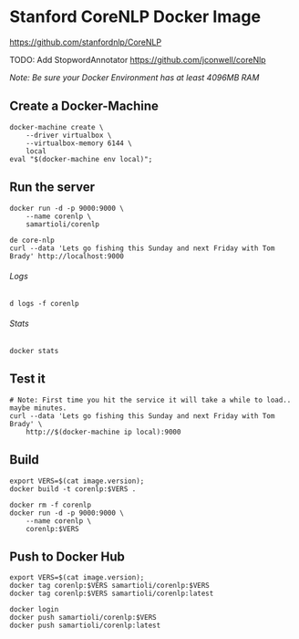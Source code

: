 # Stanford CoreNLP Docker Image

<https://github.com/stanfordnlp/CoreNLP>

TODO: Add StopwordAnnotator <https://github.com/jconwell/coreNlp>

_Note: Be sure your Docker Environment has at least 4096MB RAM_

## Create a Docker-Machine

    docker-machine create \
        --driver virtualbox \
        --virtualbox-memory 6144 \
        local
    eval "$(docker-machine env local)";

## Run the server

    docker run -d -p 9000:9000 \
        --name corenlp \
        samartioli/corenlp

    de core-nlp
    curl --data 'Lets go fishing this Sunday and next Friday with Tom Brady' http://localhost:9000

###### Logs

    d logs -f corenlp

###### Stats

    docker stats

## Test it

    # Note: First time you hit the service it will take a while to load.. maybe minutes.
    curl --data 'Lets go fishing this Sunday and next Friday with Tom Brady' \
        http://$(docker-machine ip local):9000

## Build

    export VERS=$(cat image.version);
    docker build -t corenlp:$VERS .

    docker rm -f corenlp
    docker run -d -p 9000:9000 \
        --name corenlp \
        corenlp:$VERS


## Push to Docker Hub

    export VERS=$(cat image.version);
    docker tag corenlp:$VERS samartioli/corenlp:$VERS
    docker tag corenlp:$VERS samartioli/corenlp:latest

    docker login
    docker push samartioli/corenlp:$VERS
    docker push samartioli/corenlp:latest
